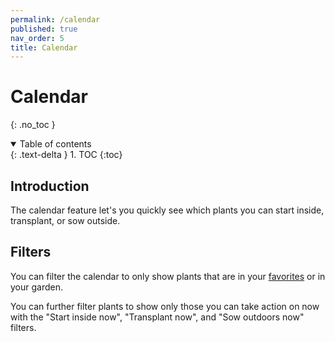 ```yaml
---
permalink: /calendar
published: true
nav_order: 5
title: Calendar
---
```


# Calendar
{: .no_toc }

<details open markdown="block">
  <summary>
    Table of contents
  </summary>
  {: .text-delta }
1. TOC
{:toc}
</details>

## Introduction
The calendar feature let's you quickly see which plants you can start inside, transplant, or sow outside.

## Filters
You can filter the calendar to only show plants that are in your <a href="https://info.gardenplanter.app/plants#marking-a-plant-as-a-favorite">favorites</a> or in your garden.

You can further filter plants to show only those you can take action on now with the "Start inside now", "Transplant now", and "Sow outdoors now" filters.